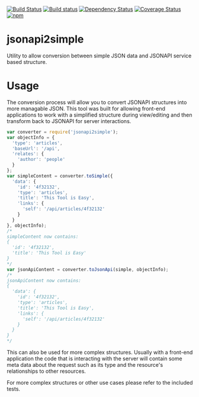 [![Build Status][travis-badge]][travis-badge-url]
[![Build status][appveyor-badge]][appveyor-badge-url]
[![Dependency Status][david-badge]][david-badge-url]
[![Coverage Status][coveralls-badge]][coveralls-badge-url]
[![npm][npm-badge]][npm-badge-url]

# jsonapi2simple
Utility to allow conversion between simple JSON data and JSONAPI service based structure.

# Usage
The conversion process will allow you to convert JSONAPI structures into more managable JSON.
This tool was built for allowing front-end applications to work with a simplified structure during view/editing and then transform back to JSONAPI for server interactions.
```javascript
var converter = require('jsonapi2simple');
var objectInfo = {
  'type': 'articles',
  'baseUrl': '/api',
  'relates': {
    'author': 'people'
  }
};
var simpleContent = converter.toSimple({
  'data': {
    'id': '4f32132',
    'type': 'articles',
    'title': 'This Tool is Easy',
    'links': {
      'self': '/api/articles/4f32132'
    }
  }
}, objectInfo);
/*
simpleContent now contains:
{
  'id': '4f32132',
  'title': 'This Tool is Easy'
}
*/
var jsonApiContent = converter.toJsonApi(simple, objectInfo);
/*
jsonApiContent now contains:
{
  'data': {
    'id': '4f32132',
    'type': 'articles',
    'title': 'This Tool is Easy',
    'links': {
      'self': '/api/articles/4f32132'
    }
  }
}
*/
```

This can also be used for more complex structures. Usually with a front-end application the code that is interacting with the server will contain some meta data about the request such as its type and the resource's relationships to other resources.

For more complex structures or other use cases please refer to the included tests.

[travis-badge]: https://travis-ci.org/jthoms1/jsonapi2simple.svg?branch=master
[travis-badge-url]: https://travis-ci.org/jthoms1/jsonapi2simple
[appveyor-badge]: https://ci.appveyor.com/api/projects/status/908a0x9ei9l5oc29?svg=true
[appveyor-badge-url]: https://ci.appveyor.com/project/jthoms1/jsonapi2simple
[david-badge]: https://david-dm.org/jthoms1/jsonapi2simple.svg
[david-badge-url]: https://david-dm.org/jthoms1/jsonapi2simple
[coveralls-badge]: https://coveralls.io/repos/github/jthoms1/jsonapi2simple/badge.svg?branch=master
[coveralls-badge-url]: https://coveralls.io/github/jthoms1/jsonapi2simple?branch=master
[npm-badge]: https://img.shields.io/npm/v/jsonapi2simple.svg
[npm-badge-url]: https://www.npmjs.com/package/jsonapi2simple

